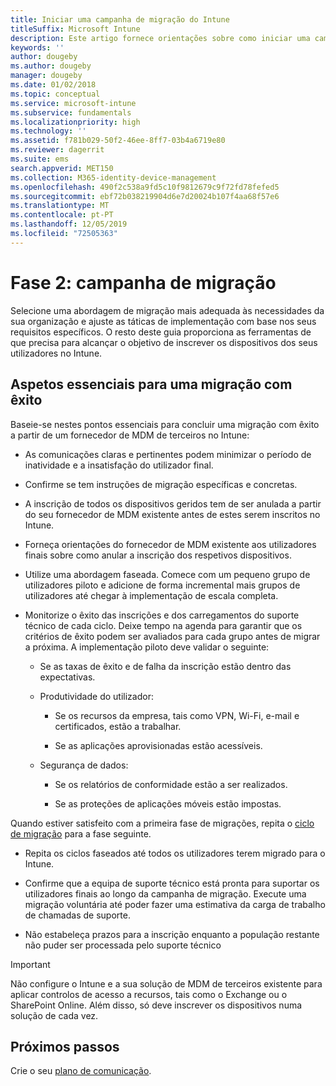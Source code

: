 ```yaml
---
title: Iniciar uma campanha de migração do Intune
titleSuffix: Microsoft Intune
description: Este artigo fornece orientações sobre como iniciar uma campanha de migração para o Microsoft Intune.
keywords: ''
author: dougeby
ms.author: dougeby
manager: dougeby
ms.date: 01/02/2018
ms.topic: conceptual
ms.service: microsoft-intune
ms.subservice: fundamentals
ms.localizationpriority: high
ms.technology: ''
ms.assetid: f781b029-50f2-46ee-8ff7-03b4a6719e80
ms.reviewer: dagerrit
ms.suite: ems
search.appverid: MET150
ms.collection: M365-identity-device-management
ms.openlocfilehash: 490f2c538a9fd5c10f9812679c9f72fd78fefed5
ms.sourcegitcommit: ebf72b038219904d6e7d20024b107f4aa68f57e6
ms.translationtype: MT
ms.contentlocale: pt-PT
ms.lasthandoff: 12/05/2019
ms.locfileid: "72505363"
---
```

# <a name="phase-2-migration-campaign"></a>Fase 2: campanha de migração

Selecione uma abordagem de migração mais adequada às necessidades da sua organização e ajuste as táticas de implementação com base nos seus requisitos específicos. O resto deste guia proporciona as ferramentas de que precisa para alcançar o objetivo de inscrever os dispositivos dos seus utilizadores no Intune.

## <a name="keys-to-a-successful-migration"></a>Aspetos essenciais para uma migração com êxito

Baseie-se nestes pontos essenciais para concluir uma migração com êxito a partir de um fornecedor de MDM de terceiros no Intune:

- As comunicações claras e pertinentes podem minimizar o período de inatividade e a insatisfação do utilizador final.

- Confirme se tem instruções de migração específicas e concretas.

- A inscrição de todos os dispositivos geridos tem de ser anulada a partir do seu fornecedor de MDM existente antes de estes serem inscritos no Intune.

- Forneça orientações do fornecedor de MDM existente aos utilizadores finais sobre como anular a inscrição dos respetivos dispositivos.

- Utilize uma abordagem faseada. Comece com um pequeno grupo de utilizadores piloto e adicione de forma incremental mais grupos de utilizadores até chegar à implementação de escala completa.

- Monitorize o êxito das inscrições e dos carregamentos do suporte técnico de cada ciclo. Deixe tempo na agenda para garantir que os critérios de êxito podem ser avaliados para cada grupo antes de migrar a próxima. A implementação piloto deve validar o seguinte:

  - Se as taxas de êxito e de falha da inscrição estão dentro das expectativas.

  - Produtividade do utilizador:

    - Se os recursos da empresa, tais como VPN, Wi-Fi, e-mail e certificados, estão a trabalhar.

    - Se as aplicações aprovisionadas estão acessíveis.

  - Segurança de dados:

    - Se os relatórios de conformidade estão a ser realizados.

    - Se as proteções de aplicações móveis estão impostas.

Quando estiver satisfeito com a primeira fase de migrações, repita o [ciclo de migração](migration-guide-cycle.md) para a fase seguinte.

- Repita os ciclos faseados até todos os utilizadores terem migrado para o Intune.

- Confirme que a equipa de suporte técnico está pronta para suportar os utilizadores finais ao longo da campanha de migração. Execute uma migração voluntária até poder fazer uma estimativa da carga de trabalho de chamadas de suporte.

- Não estabeleça prazos para a inscrição enquanto a população restante não puder ser processada pelo suporte técnico

> [!IMPORTANT]
> Não configure o Intune e a sua solução de MDM de terceiros existente para aplicar controlos de acesso a recursos, tais como o Exchange ou o SharePoint Online. Além disso, só deve inscrever os dispositivos numa solução de cada vez.

## <a name="next-steps"></a>Próximos passos

Crie o seu [plano de comunicação](migration-guide-communication-plan.md).
